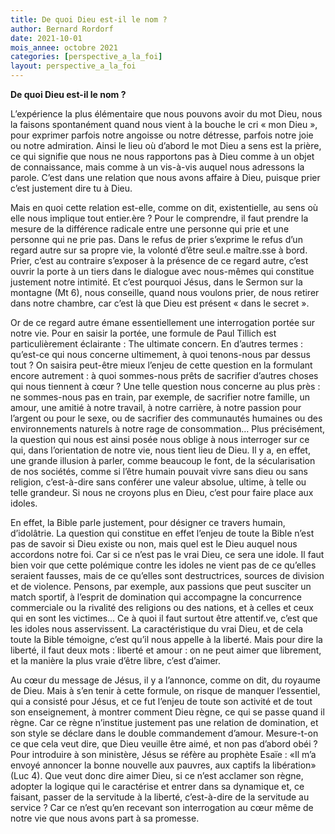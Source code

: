 ```yaml
---
title: De quoi Dieu est-il le nom ?
author: Bernard Rordorf
date: 2021-10-01
mois_annee: octobre 2021
categories: [perspective_a_la_foi]
layout: perspective_a_la_foi
---
```


**De quoi Dieu est-il le nom ?**

L’expérience la plus élémentaire que nous pouvons avoir du mot Dieu, nous la faisons spontanément quand nous vient à la bouche le cri « mon Dieu », pour exprimer parfois
notre angoisse ou notre détresse, parfois notre joie ou notre admiration. Ainsi le lieu où d’abord le mot Dieu a sens est la prière, ce qui signifie que nous ne nous rapportons
pas à Dieu comme à un objet de connaissance, mais comme à un vis-à-vis auquel nous adressons la parole. C’est dans une relation que nous avons affaire à Dieu, puisque prier
c’est justement dire tu à Dieu. 

Mais en quoi cette relation est-elle, comme on dit, existentielle, au sens où elle nous implique tout entier.ère ? Pour le comprendre, il faut prendre la mesure de la
différence radicale entre une personne qui prie et une personne qui ne prie pas. Dans le refus de prier s’exprime le refus d’un regard autre sur sa propre vie, la volonté
d’être seul.e maître.sse à bord. Prier, c’est au contraire s’exposer à la présence de ce regard autre, c’est ouvrir la porte à un tiers dans le dialogue avec nous-mêmes
qui constitue justement notre intimité. Et c’est pourquoi Jésus, dans le Sermon sur la montagne (Mt 6), nous conseille, quand nous voulons prier, de nous retirer dans 
notre chambre, car c’est là que Dieu est présent « dans le secret ».

Or de ce regard autre émane essentiellement une interrogation portée sur notre vie. Pour en saisir la portée, une formule de Paul Tillich est particulièrement éclairante :
The ultimate concern. En d’autres termes : qu’est-ce qui nous concerne ultimement, à quoi tenons-nous par dessus tout ? On saisira peut-être mieux l’enjeu de cette question 
en la formulant encore autrement : à quoi sommes-nous prêts de sacrifier d’autres choses qui nous tiennent à cœur ? Une telle question nous concerne au plus près : ne 
sommes-nous pas en train, par exemple, de sacrifier notre famille, un amour, une amitié à notre travail, à notre carrière, à notre passion pour l’argent ou pour le sexe, 
ou de sacrifier des communautés humaines ou des environnements naturels à notre rage de consommation… Plus précisément, la question qui nous est ainsi posée nous oblige
à nous interroger sur ce qui, dans l’orientation de notre vie, nous tient lieu de Dieu. Il y a, en effet, une grande illusion à parler, comme beaucoup le font, de la
sécularisation de nos sociétés, comme si l’être humain pouvait vivre sans dieu ou sans religion, c’est-à-dire sans conférer une valeur absolue, ultime, 
à telle ou telle grandeur. Si nous ne croyons plus en Dieu, c’est pour faire place aux idoles. 

En effet, la Bible parle justement, pour désigner ce travers humain, d’idolâtrie. La question qui constitue en effet l’enjeu de toute la Bible n’est pas de savoir si Dieu
existe ou non, mais quel est le Dieu auquel nous accordons notre foi. Car si ce n’est pas le vrai Dieu, ce sera une idole. Il faut bien voir que cette polémique contre
les idoles ne vient pas de ce qu’elles seraient fausses, mais de ce qu’elles sont destructrices, sources de division et de violence. Pensons, par exemple, aux passions
que peut susciter un match sportif, à l’esprit de domination qui accompagne la concurrence commerciale ou la rivalité des religions ou des nations, et à celles et ceux
qui en sont les victimes… Ce à quoi il faut surtout être attentif.ve, c’est que les idoles nous asservissent. La caractéristique du vrai Dieu, et de cela toute la Bible
témoigne, c’est qu’il nous appelle à la liberté. Mais pour dire la liberté, il faut deux mots : liberté et amour : on ne peut aimer que librement, et la manière la plus
vraie d’être libre, c’est d’aimer. 

Au cœur du message de Jésus, il y a l’annonce, comme on dit, du royaume de Dieu. Mais à s’en tenir à cette formule, on risque de manquer l’essentiel, qui a consisté pour
Jésus, et ce fut l’enjeu de toute son activité et de tout son enseignement, à montrer comment Dieu règne, ce qui se passe quand il règne. Car ce règne n’institue justement
pas une relation de domination, et son style se déclare dans le double commandement d’amour. Mesure-t-on ce que cela veut dire, que Dieu veuille être aimé, et non pas 
d’abord obéi ? Pour introduire à son ministère, Jésus se réfère au prophète Esaïe : «Il m’a envoyé annoncer la bonne nouvelle aux pauvres, aux captifs la libération» (Luc 4).
Que veut donc dire aimer Dieu, si ce n’est acclamer son règne, adopter la logique qui le caractérise et entrer dans sa dynamique et, ce faisant, passer de la servitude à
la liberté, c’est-à-dire de la servitude au service ? Car ce n’est qu’en recevant son interrogation au cœur même de notre vie que nous avons part à sa promesse. 
